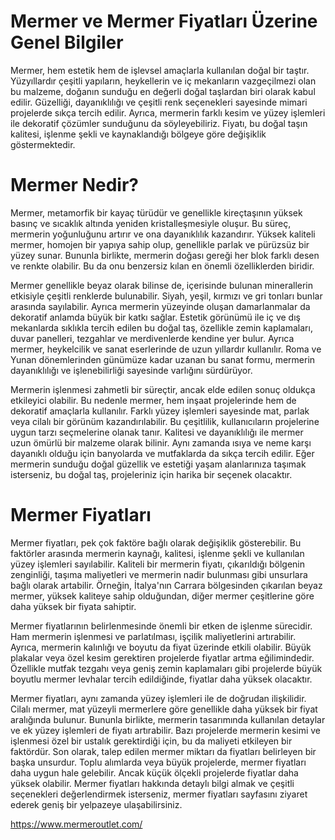 # Mermer ve Mermer Fiyatları Üzerine Genel Bilgiler

Mermer, hem estetik hem de işlevsel amaçlarla kullanılan doğal bir taştır. Yüzyıllardır çeşitli yapıların, heykellerin ve iç mekanların vazgeçilmezi olan bu malzeme, doğanın sunduğu en değerli doğal taşlardan biri olarak kabul edilir. Güzelliği, dayanıklılığı ve çeşitli renk seçenekleri sayesinde mimari projelerde sıkça tercih edilir. Ayrıca, mermerin farklı kesim ve yüzey işlemleri ile dekoratif çözümler sunduğunu da söyleyebiliriz. Fiyatı, bu doğal taşın kalitesi, işlenme şekli ve kaynaklandığı bölgeye göre değişiklik göstermektedir.

# Mermer Nedir?

Mermer, metamorfik bir kayaç türüdür ve genellikle kireçtaşının yüksek basınç ve sıcaklık altında yeniden kristalleşmesiyle oluşur. Bu süreç, mermerin yoğunluğunu artırır ve ona dayanıklılık kazandırır. Yüksek kaliteli mermer, homojen bir yapıya sahip olup, genellikle parlak ve pürüzsüz bir yüzey sunar. Bununla birlikte, mermerin doğası gereği her blok farklı desen ve renkte olabilir. Bu da onu benzersiz kılan en önemli özelliklerden biridir.

Mermer genellikle beyaz olarak bilinse de, içerisinde bulunan minerallerin etkisiyle çeşitli renklerde bulunabilir. Siyah, yeşil, kırmızı ve gri tonları bunlar arasında sayılabilir. Ayrıca mermerin yüzeyinde oluşan damarlanmalar da dekoratif anlamda büyük bir katkı sağlar. Estetik görünümü ile iç ve dış mekanlarda sıklıkla tercih edilen bu doğal taş, özellikle zemin kaplamaları, duvar panelleri, tezgahlar ve merdivenlerde kendine yer bulur. Ayrıca mermer, heykelcilik ve sanat eserlerinde de uzun yıllardır kullanılır. Roma ve Yunan dönemlerinden günümüze kadar uzanan bu sanat formu, mermerin dayanıklılığı ve işlenebilirliği sayesinde varlığını sürdürüyor.

Mermerin işlenmesi zahmetli bir süreçtir, ancak elde edilen sonuç oldukça etkileyici olabilir. Bu nedenle mermer, hem inşaat projelerinde hem de dekoratif amaçlarla kullanılır. Farklı yüzey işlemleri sayesinde mat, parlak veya cilalı bir görünüm kazandırılabilir. Bu çeşitlilik, kullanıcıların projelerine uygun tarzı seçmelerine olanak tanır. Kalitesi ve dayanıklılığı ile mermer uzun ömürlü bir malzeme olarak bilinir. Aynı zamanda ısıya ve neme karşı dayanıklı olduğu için banyolarda ve mutfaklarda da sıkça tercih edilir. Eğer mermerin sunduğu doğal güzellik ve estetiği yaşam alanlarınıza taşımak isterseniz, bu doğal taş, projeleriniz için harika bir seçenek olacaktır.

# Mermer Fiyatları

Mermer fiyatları, pek çok faktöre bağlı olarak değişiklik gösterebilir. Bu faktörler arasında mermerin kaynağı, kalitesi, işlenme şekli ve kullanılan yüzey işlemleri sayılabilir. Kaliteli bir mermerin fiyatı, çıkarıldığı bölgenin zenginliği, taşıma maliyetleri ve mermerin nadir bulunması gibi unsurlara bağlı olarak artabilir. Örneğin, İtalya'nın Carrara bölgesinden çıkarılan beyaz mermer, yüksek kaliteye sahip olduğundan, diğer mermer çeşitlerine göre daha yüksek bir fiyata sahiptir.

Mermer fiyatlarının belirlenmesinde önemli bir etken de işlenme sürecidir. Ham mermerin işlenmesi ve parlatılması, işçilik maliyetlerini artırabilir. Ayrıca, mermerin kalınlığı ve boyutu da fiyat üzerinde etkili olabilir. Büyük plakalar veya özel kesim gerektiren projelerde fiyatlar artma eğilimindedir. Özellikle mutfak tezgahı veya geniş zemin kaplamaları gibi projelerde büyük boyutlu mermer levhalar tercih edildiğinde, fiyatlar daha yüksek olacaktır.

Mermer fiyatları, aynı zamanda yüzey işlemleri ile de doğrudan ilişkilidir. Cilalı mermer, mat yüzeyli mermerlere göre genellikle daha yüksek bir fiyat aralığında bulunur. Bununla birlikte, mermerin tasarımında kullanılan detaylar ve ek yüzey işlemleri de fiyatı artırabilir. Bazı projelerde mermerin kesimi ve işlenmesi özel bir ustalık gerektirdiği için, bu da maliyeti etkileyen bir faktördür.
Son olarak, talep edilen mermer miktarı da fiyatları belirleyen bir başka unsurdur. Toplu alımlarda veya büyük projelerde, mermer fiyatları daha uygun hale gelebilir. Ancak küçük ölçekli projelerde fiyatlar daha yüksek olabilir. Mermer fiyatları hakkında detaylı bilgi almak ve çeşitli seçenekleri değerlendirmek isterseniz, mermer fiyatları sayfasını ziyaret ederek geniş bir yelpazeye ulaşabilirsiniz.

https://www.mermeroutlet.com/

